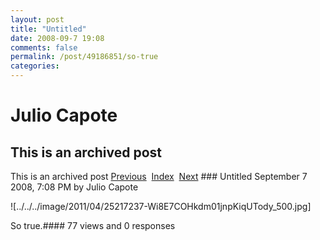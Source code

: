 ```yaml
---
layout: post
title: "Untitled"
date: 2008-09-7 19:08
comments: false
permalink: /post/49186851/so-true
categories:
---
```


 # Julio Capote
## This is an archived post
This is an archived post
[Previous](../../../posts/2008/08/post/47654453/this-made-my-morning.html)  [Index](../../../index.html)  [Next](../../../posts/2008/09/post/50284462/no-way.html) ### Untitled
September  7 2008,  7:08 PM by Julio Capote

![../../../image/2011/04/25217237-Wi8E7COHkdm01jnpKiqUTody_500.jpg] 

So true.#### 77 views and 0 responses


